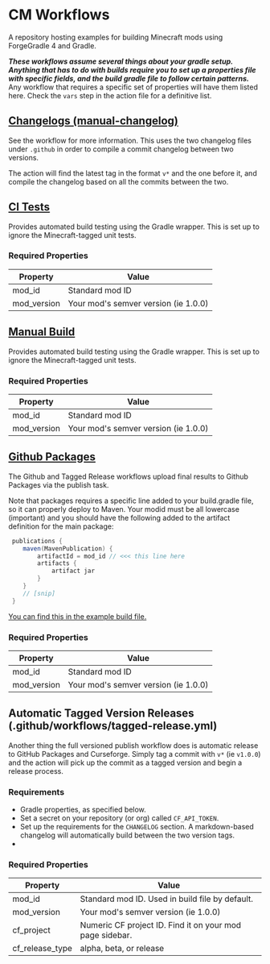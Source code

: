 # CM Workflows
A repository hosting examples for building Minecraft mods using ForgeGradle 4 and Gradle.

***These workflows assume several things about your gradle setup. Anything that has to do with builds require you to set up a properties file with specific fields, and the build gradle file to follow certain patterns.*** Any workflow that requires a specific set of properties will have them listed here. Check the `vars` step in the action file for a definitive list.

## [Changelogs (manual-changelog)](.github/workflows/manual-changelog.yml)
See the workflow for more information. This uses the two changelog files under `.github` in order to compile a commit changelog between two versions.

The action will find the latest tag in the format `v*` and the one before it, and compile the changelog based on all the commits between the two.

## [CI Tests](.github/workflows/ci-tests.yml)
Provides automated build testing using the Gradle wrapper. This is set up to ignore the Minecraft-tagged unit tests.

### Required Properties
| Property | Value
| --- | ---
| mod_id | Standard mod ID
| mod_version | Your mod's semver version (ie 1.0.0)

## [Manual Build](.github/workflows/manual-build.yml)
Provides automated build testing using the Gradle wrapper. This is set up to ignore the Minecraft-tagged unit tests.

### Required Properties
| Property | Value
| --- | ---
| mod_id | Standard mod ID
| mod_version | Your mod's semver version (ie 1.0.0)

## [Github Packages](.github/workflows/manual-gh-packages.yml)
The Github and Tagged Release workflows upload final results to Github Packages via the publish task.

Note that packages requires a specific line added to your build.gradle file, so it can properly deploy to Maven. Your modid must be all lowercase (important) and you should have the following added to the artifact definition for the main package:

```gradle
 publications {
    maven(MavenPublication) {
        artifactId = mod_id // <<< this line here
        artifacts {
            artifact jar
        }
    }
    // [snip]
 }
```

[You can find this in the example build file.](https://github.com/CompactMods/workflows/blob/main/build.gradle#L231-L240)

### Required Properties
| Property | Value
| --- | ---
| mod_id | Standard mod ID
| mod_version | Your mod's semver version (ie 1.0.0)

## Automatic Tagged Version Releases (.github/workflows/tagged-release.yml)
Another thing the full versioned publish workflow does is automatic release to GitHub Packages and Curseforge. Simply tag a commit with `v*` (ie `v1.0.0`) and the action will pick up the commit as a tagged version and begin a release process.

### Requirements
- Gradle properties, as specified below.
- Set a secret on your repository (or org) called `CF_API_TOKEN`.
- Set up the requirements for the `CHANGELOG` section. A markdown-based changelog will automatically build between the two version tags.
- 
### Required Properties
| Property | Value
| --- | ---
| mod_id | Standard mod ID. Used in build file by default.
| mod_version | Your mod's semver version (ie 1.0.0)
| cf_project | Numeric CF project ID. Find it on your mod page sidebar.
| cf_release_type | alpha, beta, or release



